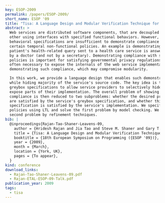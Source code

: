 ```yaml
---
key: ESOP-2009
permalink: /papers/ESOP-2009/
short_name: ESOP '09
title: "Tisa: A Language Design and Modular Verification Technique for Temporal Policies in Web Services"
abstract: >
  Web services are distributed software components, that are decoupled from each
  other using interfaces with specified functional behaviors. However, such
  behavioral specifications are insufficient to demonstrate compliance with
  certain temporal non-functional policies. An example is demonstrating that a
  patient's health-related query sent to a health care service is answered only
  by a doctor (and not by a secretary). Demonstrating compliance with such
  policies is important for satisfying governmental privacy regulations. It is
  often necessary to expose the internals of the web service implementation for
  demonstrating such compliance, which may compromise modularity.

  In this work, we provide a language design that enables such demonstrations,
  while hiding majority of the service's source code. The key idea is to use
  greybox specifications to allow service providers to selectively hide and
  expose parts of their implementation. The overall problem of showing
  compliance is then reduced to two subproblems: whether the desired properties
  are satisfied by the service's greybox specification, and whether this greybox
  specification is satisfied by the service's implementation. We specify
  policies using LTL and solve the first problem by model checking. We solve the
  second problem by refinement techniques.
bib: |
  @inproceedings{Rajan-Tao-Shaner-Leavens-09,
    author = {Hridesh Rajan and Jia Tao and Steve M. Shaner and Gary T. Leavens},
    title = {Tisa: A Language Design and Modular Verification Technique for Temporal Policies in Web Services},
    booktitle = {18th European Symposium on Programming ({ESOP '09})},
    year = {2009},
    month = {March},
    location = {York, UK},
    pages = {To appear},
  }
kind: conference
download_links:
  - Rajan-Tao-Shaner-Leavens-09.pdf
  - Rajan-ETAL-ESOP-09-Talk.pdf
publication_year: 2009
tags:
  - tisa
---
```

